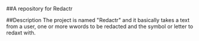 ##A repository for Redactr

##Description
The project is named "Redactr" and it basically takes a text from a user, one or more wwords to be redacted and the symbol or letter to redaxt with.